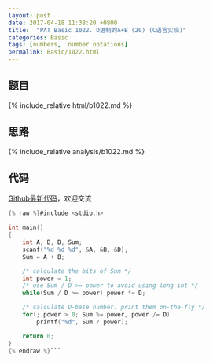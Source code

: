 ```yaml
---
layout: post
date: 2017-04-18 11:38:20 +0800
title:  "PAT Basic 1022. D进制的A+B (20) (C语言实现)"
categories: Basic
tags: [numbers,  number notations]
permalink: Basic/1022.html
---
```


## 题目

{% include_relative html/b1022.md %}

## 思路

{% include_relative analysis/b1022.md %}

## 代码

[Github最新代码](https://github.com/OliverLew/PAT/blob/master/PATBasic/1022.c)，欢迎交流

```c
{% raw %}#include <stdio.h>

int main()
{
    int A, B, D, Sum;
    scanf("%d %d %d", &A, &B, &D);
    Sum = A + B;

    /* calculate the bits of Sum */
    int power = 1;
    /* use Sum / D >= power to avoid using long int */
    while(Sum / D >= power) power *= D;

    /* calculate D-base number. print them on-the-fly */
    for(; power > 0; Sum %= power, power /= D)
        printf("%d", Sum / power);

    return 0;
}
{% endraw %}```